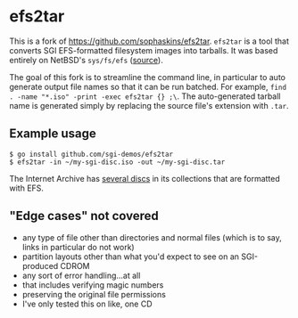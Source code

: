 # efs2tar

This is a fork of https://github.com/sophaskins/efs2tar.  `efs2tar` is a tool that converts SGI EFS-formatted filesystem images into tarballs. It was based entirely on NetBSD's `sys/fs/efs` ([source](http://cvsweb.netbsd.org/bsdweb.cgi/src/sys/fs/efs/?only_with_tag=MAIN)).

The goal of this fork is to streamline the command line, in particular to auto generate output file names so that it can be run batched.  For example, `find . -name "*.iso" -print -exec efs2tar {} ;\`.  The auto-generated tarball name is generated simply by replacing the source file's extension with `.tar`. 

## Example usage

```
$ go install github.com/sgi-demos/efs2tar
$ efs2tar -in ~/my-sgi-disc.iso -out ~/my-sgi-disc.tar
```

The Internet Archive has [several discs](https://archive.org/search.php?query=sgi&and%5B%5D=mediatype%3A%22software%22&page=2) in its collections that are formatted with EFS.


## "Edge cases" not covered
* any type of file other than directories and normal files (which is to say, links in particular do not work)
* partition layouts other than what you'd expect to see on an SGI-produced CDROM
* any sort of error handling...at all
* that includes verifying magic numbers
* preserving the original file permissions
* I've only tested this on like, one CD